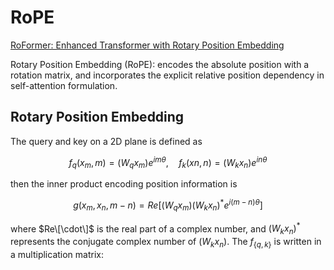 # RoPE
[RoFormer: Enhanced Transformer with Rotary Position Embedding](https://arxiv.org/pdf/2104.09864)

Rotary Position Embedding (RoPE): encodes the absolute position with a rotation matrix, and incorporates the explicit relative position dependency in self-attention formulation.

## Rotary Position Embedding
The query and key on a 2D plane is defined as
```math
f_q(x_m,m)=(W_qx_m)e^{im\theta}, \quad
f_k(xn,n)=(W_kx_n)e^{in\theta}
```
then the inner product encoding position information is
```math
g(x_m,x_n,m-n)=Re[(W_qx_m)(W_kx_n)^*e^{i(m-n)\theta}]
```
where $Re\[\cdot\]$ is the real part of a complex number, and $(W_kx_n)^*$ represents the conjugate complex number of $(W_kx_n)$. The $f_{\{q,k\}}$ is written in a multiplication matrix:

